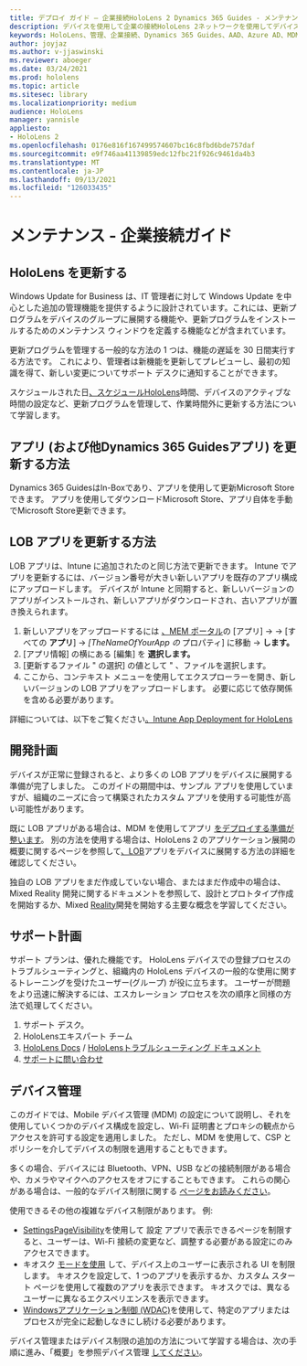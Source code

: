 ```yaml
---
title: デプロイ ガイド – 企業接続HoloLens 2 Dynamics 365 Guides - メンテナンス
description: デバイスを使用して企業の接続HoloLens 2ネットワークを使用してデバイスを管理する方法Dynamics 365 Guides。
keywords: HoloLens、管理、企業接続、Dynamics 365 Guides、AAD、Azure AD、MDM、Mobile デバイス管理
author: joyjaz
ms.author: v-jjaswinski
ms.reviewer: aboeger
ms.date: 03/24/2021
ms.prod: hololens
ms.topic: article
ms.sitesec: library
ms.localizationpriority: medium
audience: HoloLens
manager: yannisle
appliesto:
- HoloLens 2
ms.openlocfilehash: 0176e816f167499574607bc16c8fbd6bde757daf
ms.sourcegitcommit: e9f746aa41139859edc12fbc21f926c9461da4b3
ms.translationtype: MT
ms.contentlocale: ja-JP
ms.lasthandoff: 09/13/2021
ms.locfileid: "126033435"
---
```

# <a name="maintain---corporate-connected-guide"></a>メンテナンス - 企業接続ガイド

## <a name="update-hololens"></a>HoloLens を更新する

Windows Update for Business は、IT 管理者に対して Windows Update を中心とした追加の管理機能を提供するように設計されています。これには、更新プログラムをデバイスのグループに展開する機能や、更新プログラムをインストールするためのメンテナンス ウィンドウを定義する機能などが含まれています。

更新プログラムを管理する一般的な方法の 1 つは、機能の遅延を 30 日間実行する方法です。 これにより、管理者は新機能を更新してプレビューし、最初の知識を得て、新しい変更についてサポート デスクに通知することができます。

スケジュールされた日[、スケジュールHoloLens](/hololens/hololens-updates)時間、デバイスのアクティブな時間の設定など、更新プログラムを管理して、作業時間外に更新する方法について学習します。

## <a name="how-to-update-dynamics-365-guides-and-other-store-apps"></a>アプリ (および他Dynamics 365 Guidesアプリ) を更新する方法

Dynamics 365 GuidesはIn-Boxであり、アプリを使用して更新Microsoft Storeできます。 アプリを使用してダウンロードMicrosoft Store、アプリ自体を手動でMicrosoft Store更新できます[](/hololens/holographic-store-apps#update-apps)。

## <a name="how-to-update-lob-apps"></a>LOB アプリを更新する方法

LOB アプリは、Intune に追加されたのと同じ方法で更新できます。 Intune でアプリを更新するには、バージョン番号が大きい新しいアプリを既存のアプリ構成にアップロードします。 デバイスが Intune と同期すると、新しいバージョンのアプリがインストールされ、新しいアプリがダウンロードされ、古いアプリが置き換えられます。

1. 新しいアプリをアップロードするには [、MEM ポータル](https://endpoint.microsoft.com/#home)の [アプリ]  ->   -> [すべての **アプリ**]  ->  *[TheNameOfYourApp の* プロパティ] に移動  ->  **します。**
2. [アプリ情報] の横にある [編集] を **選択します。**
3. [更新するファイル &quot; の選択] の値として &quot; 、ファイルを選択します。
4. ここから、コンテキスト メニューを使用してエクスプローラーを開き、新しいバージョンの LOB アプリをアップロードします。 必要に応じて依存関係を含める必要があります。

詳細については、以下をご覧ください[。Intune App Deployment for HoloLens](/hololens/app-deploy-intune)

## <a name="development-plan"></a>開発計画

デバイスが正常に登録されると、より多くの LOB アプリをデバイスに展開する準備が完了しました。 このガイドの期間中は、サンプル アプリを使用していますが、組織のニーズに合って構築されたカスタム アプリを使用する可能性が高い可能性があります。

既に LOB アプリがある場合は、MDM を使用してアプリ [をデプロイする準備が整います](/hololens/app-deploy-intune)。 別の方法を使用する場合は、HoloLens 2 のアプリケーション展開の概要に関するページを参照して[、LOB](/hololens/app-deploy-overview)アプリをデバイスに展開する方法の詳細を確認してください。

独自の LOB アプリをまだ作成していない場合、またはまだ作成中の場合は、Mixed Reality 開発に関する[](/windows/mixed-reality/design/design)ドキュメントを参照して、設計とプロトタイプ作成を開始するか、Mixed [Reality](/windows/mixed-reality/discover/get-started-with-mr)開発を開始する主要な概念を学習してください。

## <a name="support-plan"></a>サポート計画

サポート プランは、優れた機能です。 HoloLens デバイスでの登録プロセスのトラブルシューティングと、組織内の HoloLens デバイスの一般的な使用に関するトレーニングを受けたユーザー(グループ) が役に立ちます。 ユーザーが問題をより迅速に解決するには、エスカレーション プロセスを次の順序と同様の方法で処理してください。

1. サポート デスク。
2. HoloLensエキスパート チーム
3. [HoloLens Docs](/hololens/)  / [HoloLensトラブルシューティング ドキュメント](/hololens/hololens-troubleshooting)
4. [サポートに問い合わせ](https://support.serviceshub.microsoft.com/supportforbusiness/create?sapId=e9391227-fa6d-927b-0fff-f96288631b8f)

## <a name="device-management"></a>デバイス管理

このガイドでは、Mobile デバイス管理 (MDM) の設定について説明し、それを使用していくつかのデバイス構成を設定し、Wi-Fi 証明書とプロキシの観点からアクセスを許可する設定を適用しました。 ただし、MDM を使用して、CSP とポリシーを介してデバイスの制限を適用することもできます。

多くの場合、デバイスには Bluetooth、VPN、USB などの接続制限がある場合や、カメラやマイクへのアクセスをオフにすることもできます。 これらの関心がある場合は、一般的なデバイス制限に関する [ページをお読みください](/hololens/hololens-common-device-restrictions)。

使用できるその他の複雑なデバイス制限があります。 例:

- [SettingsPageVisibility](/hololens/settings-uri-list)を使用して 設定 アプリで表示できるページを制限すると、ユーザーは、Wi-Fi 接続の変更など、調整する必要がある設定にのみアクセスできます。
- キオスク [モードを使用](/hololens/hololens-kiosk) して、デバイス上のユーザーに表示される UI を制限します。 キオスクを設定して、1 つのアプリを表示するか、カスタム スタート ページを使用して複数のアプリを表示できます。 キオスクでは、異なるユーザーに異なるエクスペリエンスを表示できます。
- [Windowsアプリケーション制御 (WDAC)](/hololens/windows-defender-application-control-wdac)を使用して、特定のアプリまたはプロセスが完全に起動しなきにし続ける必要があります。

デバイス管理またはデバイス制限の追加の方法について学習する場合は、次の手順に進み、「概要」を参照デバイス管理 [してください](/hololens/hololens-csp-policy-overview)。





